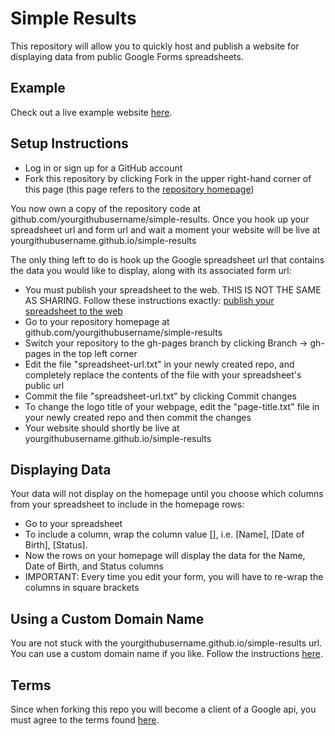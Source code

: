 # Simple Results

This repository will allow you to quickly host and publish a website for displaying data from public Google Forms spreadsheets.

## Example
Check out a live example website [here](http://lastmjs.github.io/simple-results).

## Setup Instructions
* Log in or sign up for a GitHub account
* Fork this repository by clicking Fork in the upper right-hand corner of this page (this page refers to the [repository homepage](https://github.com/lastmjs/simple-results))

You now own a copy of the repository code at github.com/yourgithubusername/simple-results. 
Once you hook up your spreadsheet url and form url and wait a moment your website will be live at yourgithubusername.github.io/simple-results

The only thing left to do is hook up the Google spreadsheet url that contains the data you would like to display, along with its associated form url:
* You must publish your spreadsheet to the web. THIS IS NOT THE SAME AS SHARING. Follow these instructions exactly: [publish your spreadsheet to the web](https://support.google.com/docs/answer/37579?hl=en)
* Go to your repository homepage at github.com/yourgithubusername/simple-results
* Switch your repository to the gh-pages branch by clicking Branch -> gh-pages in the top left corner
* Edit the file "spreadsheet-url.txt" in your newly created repo, and completely replace the contents of the file with your spreadsheet's public url
* Commit the file "spreadsheet-url.txt" by clicking Commit changes
* To change the logo title of your webpage, edit the "page-title.txt" file in your newly created repo and then commit the changes
* Your website should shortly be live at yourgithubusername.github.io/simple-results

## Displaying Data

Your data will not display on the homepage until you choose which columns from your spreadsheet to include in the homepage rows:
* Go to your spreadsheet
* To include a column, wrap the column value [], i.e. [Name], [Date of Birth], [Status]. 
* Now the rows on your homepage will display the data for the Name, Date of Birth, and Status columns
* IMPORTANT: Every time you edit your form, you will have to re-wrap the columns in square brackets

## Using a Custom Domain Name
You are not stuck with the yourgithubusername.github.io/simple-results url. You can use a custom domain name if you like. Follow the instructions [here](https://help.github.com/articles/setting-up-a-custom-domain-with-github-pages/).

## Terms
Since when forking this repo you will become a client of a Google api, you must agree to the terms found [here](https://github.com/lastmjs/simple-results/blob/master/TERMS).
